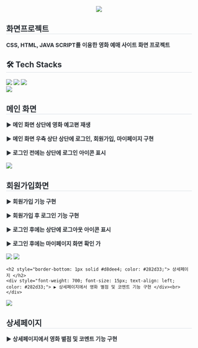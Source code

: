 <div align= "center">
    <img src="https://capsule-render.vercel.app/api?type=cylinder&color=543898&height=120&text=이젠무비%20-%20화면프로젝트&animation=&fontColor=ffffff&fontSize=40" />
    </div>
    <div style="text-align: left;"> 
    <h2 style="border-bottom: 1px solid #d8dee4; color: #282d33;"> 화면프로젝트 </h2>  
    <div style="font-weight: 700; font-size: 15px; text-align: left; color: #282d33;"> CSS, HTML, JAVA SCRIPT를 이용한 영화 예매 사이트 화면 프로젝트 </div> 
    </div>
    <div style="text-align: left;">
    <h2 style="border-bottom: 1px solid #d8dee4; color: #282d33;"> 🛠️ Tech Stacks </h2>
    <div style="margin: ; text-align: left;" "text-align: left;"> <img src="https://img.shields.io/badge/CSS3-1572B6?style=flat&logo=CSS3&logoColor=white">
          <img src="https://img.shields.io/badge/HTML5-E34F26?style=flat&logo=HTML5&logoColor=white">
          <img src="https://img.shields.io/badge/Javascript-F7DF1E?style=flat&logo=Javascript&logoColor=white">
          </div>
    </div>
 </div>
    

<div>
    <div style="text-align: left;"> 
    <img src="![main](https://github.com/saeeeem2/HTML_CSS_JS_TeamProject/assets/32377963/f675688f-1763-49d6-bad7-221c624a926b)">
    <h2 style="border-bottom: 1px solid #d8dee4; color: #282d33;"> 메인 화면 </h2>  
    <div style="font-weight: 700; font-size: 15px; text-align: left; color: #282d33;"> ▶ 메인 화면 상단에 영화 예고편 재생 </div> <br>
    <div style="font-weight: 700; font-size: 15px; text-align: left; color: #282d33;"> ▶ 메인 화면 우측 상단 상단에 로그인, 회원가입, 마이페이지 구현  </div><br>
    <div style="font-weight: 700; font-size: 15px; text-align: left; color: #282d33;"> ▶ 로그인 전에는 상단에 로그인 아이콘 표시  </div><br>
    </div>
</div>

<div>
    <div style="text-align: left;"> 
    <img src="회원가입">
    <h2 style="border-bottom: 1px solid #d8dee4; color: #282d33;"> 회원가입화면 </h2>  
    <div style="font-weight: 700; font-size: 15px; text-align: left; color: #282d33;"> ▶ 회원가입 기능 구현 </div><br>
    <div style="font-weight: 700; font-size: 15px; text-align: left; color: #282d33;"> ▶ 회원가입 후 로그인 기능 구현 </div> <br>
    <div style="font-weight: 700; font-size: 15px; text-align: left; color: #282d33;"> ▶ 로그인 후에는 상단에 로그아웃 아이콘 표시  </div><br>
    <div style="font-weight: 700; font-size: 15px; text-align: left; color: #282d33;"> ▶ 로그인 후에는 마이페이지 화면 확인 가 </div><br>
    </div>
</div>

<div>
    <div style="text-align: left;"> 
    <img src="회원가입">
    <img src="![마이페이지](https://github.com/saeeeem2/HTML_CSS_JS_TeamProject/assets/32377963/6428bfa4-4488-4fa1-950b-a904cc318cbb)">

    <h2 style="border-bottom: 1px solid #d8dee4; color: #282d33;"> 상세페이지 </h2>  
    <div style="font-weight: 700; font-size: 15px; text-align: left; color: #282d33;"> ▶ 상세페이지에서 영화 별점 및 코멘트 기능 구현 </div><br>
    </div>
</div>

<div>
    <div style="text-align: left;"> 
    <img src="회원가입">
    <h2 style="border-bottom: 1px solid #d8dee4; color: #282d33;"> 상세페이지 </h2>  
    <div style="font-weight: 700; font-size: 15px; text-align: left; color: #282d33;"> ▶ 상세페이지에서 영화 별점 및 코멘트 기능 구현 </div><br>
    </div>
</div>
